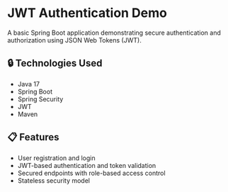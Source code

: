 # JWT Authentication Demo

A basic Spring Boot application demonstrating secure authentication and authorization using JSON Web Tokens (JWT).

## 🔒 Technologies Used
- Java 17
- Spring Boot
- Spring Security
- JWT
- Maven

## 📋 Features
- User registration and login
- JWT-based authentication and token validation
- Secured endpoints with role-based access control
- Stateless security model
